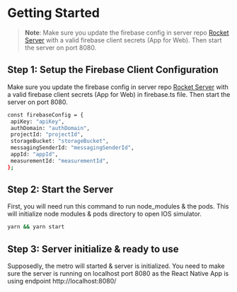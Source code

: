 # Getting Started

> **Note**: Make sure you update the firebase config in server repo [Rocket Server](https://github.com/zahir535/express-rocket) with a valid firebase client secrets (App for Web). Then start the server on port 8080.

## Step 1: Setup the Firebase Client Configuration

Make sure you update the firebase config in server repo [Rocket Server](https://github.com/zahir535/express-rocket) with a valid firebase client secrets (App for Web) in firebase.ts file. Then start the server on port 8080.

```bash
const firebaseConfig = {
 apiKey: "apiKey",
 authDomain: "authDomain",
 projectId: "projectId",
 storageBucket: "storageBucket",
 messagingSenderId: "messagingSenderId",
 appId: "appId",
 measurementId: "measurementId",
};
```

## Step 2: Start the Server

First, you will need run this command to run node_modules & the pods. This will initialize node modules & pods directory to open IOS simulator.

```bash
yarn && yarn start

```

## Step 3: Server initialize & ready to use

Supposedly, the metro will started & server is initialized. You need to make sure the server is running on localhost port 8080 as the React Native App is using endpoint http://localhost:8080/
